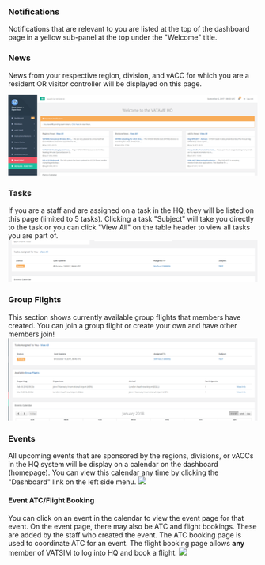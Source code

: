 ### Notifications
Notifications that are relevant to you are listed at the top of the dashboard page in a yellow sub-panel at the top under the "Welcome" title.

### News
News from your respective region, division, and vACC for which you are a resident OR visitor controller will be displayed on this page.

![](/assets/dash2.PNG)

### Tasks
If you are a staff and are assigned on a task in the HQ, they will be listed on this page (limited to 5 tasks). Clicking a task "Subject" will take you directly to the task or you can click "View All" on the table header to view all tasks you are part of.
![](/assets/task1.PNG)

### Group Flights
This section shows currently available group flights that members have created. You can join a group flight or create your own and have other members join!
![](/assets/gfdash.PNG)

### Events
All upcoming events that are sponsored by the regions, divisions, or vACCs in the HQ system will be display on a calendar on the dashboard (homepage). You can view this calendar any time by clicking the "Dashboard" link on the left side menu.
![](https://hq.vatme.net/hqfaq/images/calendar.png)

#### Event ATC/Flight Booking
You can click on an event in the calendar to view the event page for that event. On the event page, there may also be ATC and flight bookings. These are added by the staff who created the event. The ATC booking page is used to coordinate ATC for an event. The flight booking page allows **any** member of VATSIM to log into HQ and book a flight.
![](https://hq.vatme.net/hqfaq/images/calendar2.png)